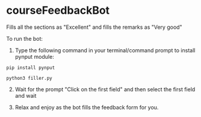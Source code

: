 # courseFeedbackBot
Fills all the sections as "Excellent" and fills the remarks as "Very good"

To run the bot:
1. Type the following command in your terminal/command prompt to install pynput module:

```
pip install pynput
```
```
python3 filler.py
```
2. Wait for the prompt "Click on the first field" and then select the first field and wait

3. Relax and enjoy as the bot fills the feedback form for you.
